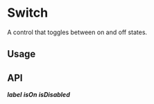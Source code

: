 # Switch

A control that toggles between on and off states.

## Usage


## API

***label***
***isOn***
***isDisabled***
